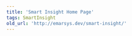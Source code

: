 ```yaml
---
title: 'Smart Insight Home Page'
tags: SmartInsight
old_url: 'http://emarsys.dev/smart-insight/'
---
```



